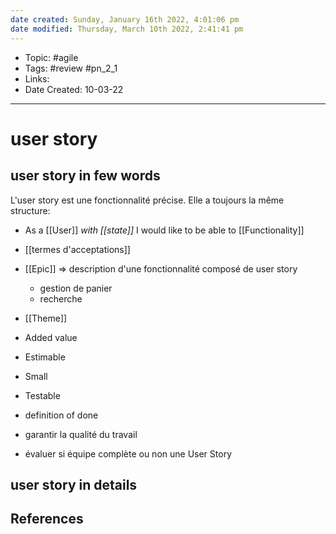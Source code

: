 ```yaml
---
date created: Sunday, January 16th 2022, 4:01:06 pm
date modified: Thursday, March 10th 2022, 2:41:41 pm
---
```


- Topic: #agile
- Tags: #review #pn_2_1
- Links:
- Date Created: 10-03-22

---

# user story

## user story in few words

L'user story est une fonctionnalité précise.
Elle a toujours la même structure:

- As a [[User]] _with [[state]]_ I would like to be able to [[Functionality]]
- [[termes d'acceptations]]
- [[Epic]] => description d'une fonctionnalité composé de user story
  - gestion de panier
  - recherche
- [[Theme]]

- Added value
- Estimable
- Small
- Testable

- definition of done
- garantir la qualité du travail
- évaluer si équipe complète ou non une User Story
 

## user story in details

## References
